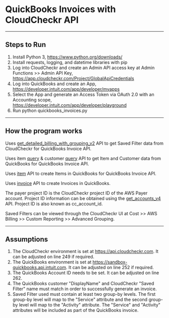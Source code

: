 # QuickBooks Invoices with CloudCheckr API

---

## Steps to Run

1. Install Python 3, https://www.python.org/downloads/
2. Install requests, logging, and datetime libraries with pip
3. Log into CloudCheckr and create an Admin API access key at Admin Functions >> Admin API Key, https://app.cloudcheckr.com/Project/GlobalApiCredentials
5. Log into QuickBooks and create an App, https://developer.intuit.com/app/developer/myapps
6. Select the App and generate an Access Token via OAuth 2.0 with an Accounting scope, https://developer.intuit.com/app/developer/playground
7. Run python quickbooks_invoices.py <cloudcheckr-admin-api-key> <payer-project-id> <quickbooks-realm-id> <quickbooks-access-token> <customer-name>

---

## How the program works

Uses [get_detailed_billing_with_grouping_v2](https://success.cloudcheckr.com/article/7sskuffbg6-api-reference-guide#list_results_from_an_advanced_grouping_saved_filter) API to get Saved Filter data from CloudCheckr for QuickBooks Invoice API.

Uses item [query](https://developer.intuit.com/app/developer/qbo/docs/api/accounting/most-commonly-used/item#query-an-item) & customer [query](https://developer.intuit.com/app/developer/qbo/docs/api/accounting/most-commonly-used/customer#query-a-customer) API to get Item and Customer data from QuickBooks for QuickBooks Invoice API.

Uses [item](https://developer.intuit.com/app/developer/qbo/docs/api/accounting/most-commonly-used/item#create-an-item) API to create Items in QuickBooks for QuickBooks Invoice API.

Uses [invoice](https://developer.intuit.com/app/developer/qbo/docs/api/accounting/most-commonly-used/invoice) API to create Invoices in QuickBooks.

The payer project ID is the CloudCheckr project ID of the AWS Payer account. Project ID information can be obtained using the [get_accounts_v4](https://success.cloudcheckr.com/article/kr5glkrmon-admin-api-reference-guide#get_accounts_v4) API. Project ID is also known as cc_account_id. 

Saved Filters can be viewed through the CloudCheckr UI at Cost >> AWS Billing >> Custom Reporting >> Advanced Grouping.

---

## Assumptions

1. The CloudCheckr environment is set at https://api.cloudcheckr.com. It can be adjusted on line 249 if required.
2. The QuickBooks environment is set at https://sandbox-quickbooks.api.intuit.com. It can be adjusted on line 252 if required.
3. The QuickBooks Account ID needs to be set. It can be adjusted on line 262.
4. The QuickBooks customer "DisplayName" and CloudCheckr "Saved Filter" name must match in order to successfully generate an invoice. 
5. Saved Filter used must contain at least two group-by levels. The first group-by level will map to the "Service" attribute and the second group-by level will map to the "Activity" attribute. The "Service" and "Activity" attributes will be included as part of the QuickBooks invoice. 
